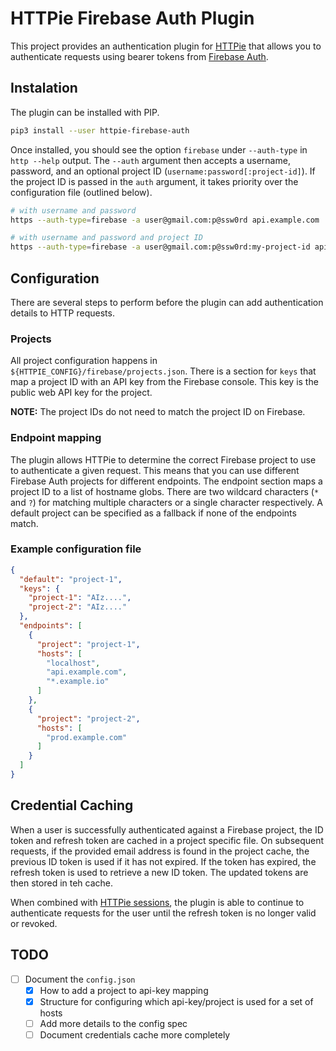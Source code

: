 # HTTPie Firebase Auth Plugin

This project provides an authentication plugin for [HTTPie](https://httpie.io) that allows you to authenticate requests
using bearer tokens from [Firebase Auth](https://firebase.google.com/products/auth).

## Instalation

The plugin can be installed with PIP.

```bash
pip3 install --user httpie-firebase-auth
```

Once installed, you should see the option ``firebase`` under `--auth-type` in `http --help` output. The `--auth`
argument then accepts a username, password, and an optional project ID (`username:password[:project-id]`). If the
project ID is passed in the `auth` argument, it takes priority over the configuration file (outlined below).

```bash
# with username and password
https --auth-type=firebase -a user@gmail.com:p@ssw0rd api.example.com

# with username and password and project ID
https --auth-type=firebase -a user@gmail.com:p@ssw0rd:my-project-id api.example.com
```

## Configuration

There are several steps to perform before the plugin can add authentication details to HTTP requests.

### Projects

All project configuration happens in `${HTTPIE_CONFIG}/firebase/projects.json`. There is a section for `keys` that map a
project ID with an API key from the Firebase console. This key is the public web API key for the project.

**NOTE:** The project IDs do not need to match the project ID on Firebase.

### Endpoint mapping

The plugin allows HTTPie to determine the correct Firebase project to use to authenticate a given request. This means
that you can use different Firebase Auth projects for different endpoints. The endpoint section maps a project ID to a
list of hostname globs. There are two wildcard characters (`*` and `?`) for matching multiple characters or a single
character respectively. A default project can be specified as a fallback if none of the endpoints match.

### Example configuration file

```json
{
  "default": "project-1",
  "keys": {
    "project-1": "AIz....",
    "project-2": "AIz...."
  },
  "endpoints": [
    {
      "project": "project-1",
      "hosts": [
        "localhost",
        "api.example.com",
        "*.example.io"
      ]
    },
    {
      "project": "project-2",
      "hosts": [
        "prod.example.com"
      ]
    }
  ]
}
```

## Credential Caching

When a user is successfully authenticated against a Firebase project, the ID token and refresh token are cached in a
project specific file. On subsequent requests, if the provided email address is found in the project cache, the previous
ID token is used if it has not expired. If the token has expired, the refresh token is used to retrieve a new ID token.
The updated tokens are then stored in teh cache.

When combined with [HTTPie sessions](https://httpie.io/docs/cli/sessions), the plugin is able to
continue to authenticate requests for the user until the refresh token is no longer valid or revoked.

## TODO

- [ ] Document the `config.json`
    - [x] How to add a project to api-key mapping
    - [x] Structure for configuring which api-key/project is used for a set of hosts
    - [ ] Add more details to the config spec
    - [ ] Document credentials cache more completely

